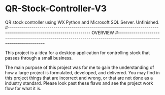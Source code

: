 # QR-Stock-Controller-V3
QR stock controller using WX Python and Microsoft SQL Server. Unfinished.
#-----------------------------------------------------------------------------------------------------------------------
OVERVIEW
#-----------------------------------------------------------------------------------------------------------------------

This project is a idea for a desktop application for controlling stock that passes through a small business.

The main purpose of this project was for me to gain the understanding of how a large project is formulated, developed,
and delivered. You may find in this project things that are incorrect and wrong, or that are not done as a industry
standard. Please look past these flaws and see the project work flow for what it is.
